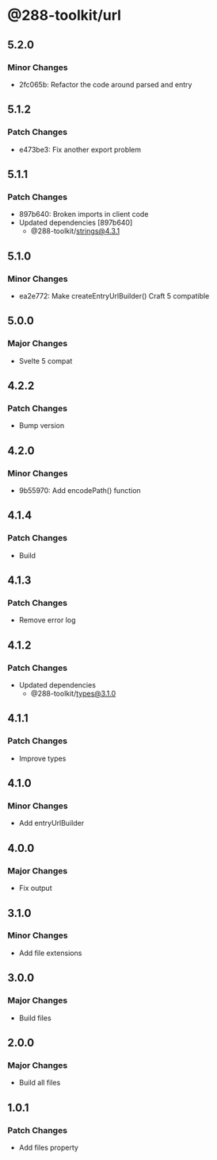 # @288-toolkit/url

## 5.2.0

### Minor Changes

-   2fc065b: Refactor the code around parsed and entry

## 5.1.2

### Patch Changes

-   e473be3: Fix another export problem

## 5.1.1

### Patch Changes

-   897b640: Broken imports in client code
-   Updated dependencies [897b640]
    -   @288-toolkit/strings@4.3.1

## 5.1.0

### Minor Changes

-   ea2e772: Make createEntryUrlBuilder() Craft 5 compatible

## 5.0.0

### Major Changes

-   Svelte 5 compat

## 4.2.2

### Patch Changes

-   Bump version

## 4.2.0

### Minor Changes

-   9b55970: Add encodePath() function

## 4.1.4

### Patch Changes

-   Build

## 4.1.3

### Patch Changes

-   Remove error log

## 4.1.2

### Patch Changes

-   Updated dependencies
    -   @288-toolkit/types@3.1.0

## 4.1.1

### Patch Changes

-   Improve types

## 4.1.0

### Minor Changes

-   Add entryUrlBuilder

## 4.0.0

### Major Changes

-   Fix output

## 3.1.0

### Minor Changes

-   Add file extensions

## 3.0.0

### Major Changes

-   Build files

## 2.0.0

### Major Changes

-   Build all files

## 1.0.1

### Patch Changes

-   Add files property

